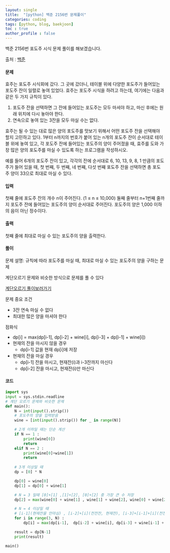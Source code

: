 ```yaml
---
layout: single
title:  "[python] 백준 2156번 문제풀이"
categories: coding
tags: [python, blog, baekjoon] 
toc : true
author_profile : false 
---
```


백준 2156번 포도주 시식 문제 풀이를 해보겠습니다.


출처 : [백준](https://www.acmicpc.net/problem/2156)

#### 문제
효주는 포도주 시식회에 갔다. 그 곳에 갔더니, 테이블 위에 다양한 포도주가 들어있는 포도주 잔이 일렬로 놓여 있었다. 효주는 포도주 시식을 하려고 하는데, 여기에는 다음과 같은 두 가지 규칙이 있다.

1. 포도주 잔을 선택하면 그 잔에 들어있는 포도주는 모두 마셔야 하고, 마신 후에는 원래 위치에 다시 놓아야 한다.
2. 연속으로 놓여 있는 3잔을 모두 마실 수는 없다.

효주는 될 수 있는 대로 많은 양의 포도주를 맛보기 위해서 어떤 포도주 잔을 선택해야 할지 고민하고 있다. 1부터 n까지의 번호가 붙어 있는 n개의 포도주 잔이 순서대로 테이블 위에 놓여 있고, 각 포도주 잔에 들어있는 포도주의 양이 주어졌을 때, 효주를 도와 가장 많은 양의 포도주를 마실 수 있도록 하는 프로그램을 작성하시오. 

예를 들어 6개의 포도주 잔이 있고, 각각의 잔에 순서대로 6, 10, 13, 9, 8, 1 만큼의 포도주가 들어 있을 때, 첫 번째, 두 번째, 네 번째, 다섯 번째 포도주 잔을 선택하면 총 포도주 양이 33으로 최대로 마실 수 있다.

#### 입력
첫째 줄에 포도주 잔의 개수 n이 주어진다. (1 ≤ n ≤ 10,000) 둘째 줄부터 n+1번째 줄까지 포도주 잔에 들어있는 포도주의 양이 순서대로 주어진다. 포도주의 양은 1,000 이하의 음이 아닌 정수이다.

#### 출력
첫째 줄에 최대로 마실 수 있는 포도주의 양을 출력한다.

#### 풀이
문제 설명: 규칙에 따라 포도주를 마실 때, 최대로 마실 수 있는 포도주의 양을 구하는 문제

계단오르기 문제와 비슷한 방식으로 문제를 풀 수 있다

[계단오르기 풀이보러가기](https://hidokim.github.io/coding/baekjoon_2579/)

문제 중요 조건
- 3잔 연속 마실 수 없다
- 최대한 많은 양을 마셔야 한다

점화식
- dp[i] = max(dp[i-1], dp[i-2] + wine[i], dp[i-3] + dp[i-1] + wine[i])
- 현재의 잔을 마시지 않을 경우
    - dp[i-1] 값을 현재 dp[i]에 저장
- 현재의 잔을 마실 경우
    - dp[i-1] 잔을 마시고, 현재잔(i)과 i-3잔까지 마신다
    - dp[i-2] 잔을 마시고, 현재잔(i)만 마신다

#### 코드
```python
import sys
input = sys.stdin.readline
# 계단 오르기 문제와 비슷한 문제
def main():
    N = int(input().strip())
    # 포도주의 양을 입력받음
    wine = [int(input().strip()) for _ in range(N)] 

    # 2개 이하일 때는 단순 계산
    if N == 1 :
        print(wine[0])
        return
    elif N == 2 :
        print(wine[0]+wine[1])
        return
    
    # 3개 이상일 때
    dp = [0] * N

    dp[0] = wine[0]
    dp[1] = dp[0] + wine[1]

    # N = 3 일때 [0]+[1] ,[1]+[2], [0]+[2] 중 가장 큰 수 저장
    dp[2] = max(wine[0] + wine[1] , wine[1] + wine[2], wine[0] + wine[2])

    # N = 4 이상일 때 
    # [i-1](현재잔을 안마심) , [i-2]+[i](전전잔, 현재잔), [i-3]+[i-1]+[i](전전전잔, 전잔, 현재잔) 중 가장 큰 수 저장
    for i in range(3, N) :
        dp[i] = max(dp[i-1],  dp[i-2] + wine[i], dp[i-3] + wine[i-1] + wine[i])  

    result = dp[N-1]
    print(result)

main()

```